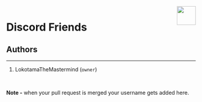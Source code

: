<div align=center><img align="right" width=50 height=50 src="pictures/discord.ico"></span></div>

# Discord Friends

## Authors

___

1. LokotamaTheMastermind (`owner`)

<br>

**Note -** when your pull request is merged your username gets added here.